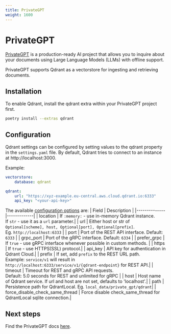 ```yaml
---
title: PrivateGPT
weight: 1600
---
```


# PrivateGPT

[PrivateGPT](https://docs.privategpt.dev/) is a production-ready AI project that allows you to inquire about your documents using Large Language Models (LLMs) with offline support.

PrivateGPT supports Qdrant as a vectorstore for ingesting and retrieving documents.

## Installation

To enable Qdrant, install the qdrant extra within your PrivateGPT project first.

```bash
poetry install --extras qdrant
```

## Configuration

Qdrant settings can be configured by setting values to the qdrant property in the `settings.yaml` file. By default, Qdrant tries to connect to an instance at http://localhost:3000.

Example: 
```yaml
vectorstore:
    database: qdrant

qdrant:
    url: "https://xyz-example.eu-central.aws.cloud.qdrant.io:6333"
    api_key: "<your-api-key>"
```

The available [configuration options](https://docs.privategpt.dev/manual/storage/vector-stores#qdrant-configuration) are:
| Field        | Description |
|--------------|-------------|
| location     | If `:memory:` - use in-memory Qdrant instance.<br>If `str` - use it as a `url` parameter.|
| url          | Either host or str of `Optional[scheme], host, Optional[port], Optional[prefix]`.<br> Eg. `http://localhost:6333` |
| port         | Port of the REST API interface. Default: `6333` |
| grpc_port    | Port of the gRPC interface. Default: `6334` |
| prefer_grpc  | If `true` - use gRPC interface whenever possible in custom methods. |
| https        | If `true` - use HTTPS(SSL) protocol.|
| api_key      | API key for authentication in Qdrant Cloud.|
| prefix       | If set, add `prefix` to the REST URL path.<br>Example: `service/v1` will result in `http://localhost:6333/service/v1/{qdrant-endpoint}` for REST API.|
| timeout      | Timeout for REST and gRPC API requests.<br>Default: 5.0 seconds for REST and unlimited for gRPC |
| host         | Host name of Qdrant service. If url and host are not set, defaults to 'localhost'.|
| path         | Persistence path for QdrantLocal. Eg. `local_data/private_gpt/qdrant`|
| force_disable_check_same_thread         | Force disable check_same_thread for QdrantLocal sqlite connection.|

## Next steps

Find the PrivateGPT docs [here](https://docs.privategpt.dev/).
